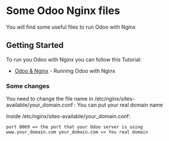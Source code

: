 # Some Odoo Nginx files

You will find some useful files to run Odoo with Nginx

## Getting Started

To run you Odoo with Nginx you can follow this Tutorial:

* [Odoo & Nginx](https://medium.com/@othmane.ghandi/running-odoo-in-https-using-nginx-certbot-90ef2f3e5ccb?source=friends_link&sk=2cda10893058503504401f94c0624187) - Running Odoo with Nginx

### Some changes

You need to change the file name in /etc/nginx/sites-available/your_domain.conf : You can put your real domain name

Inside /etc/nginx/sites-available/your_domain.conf:


```
port 8069 => the port that your Odoo server is using
www.your_domain.com your_domain.com => You real domain
```

